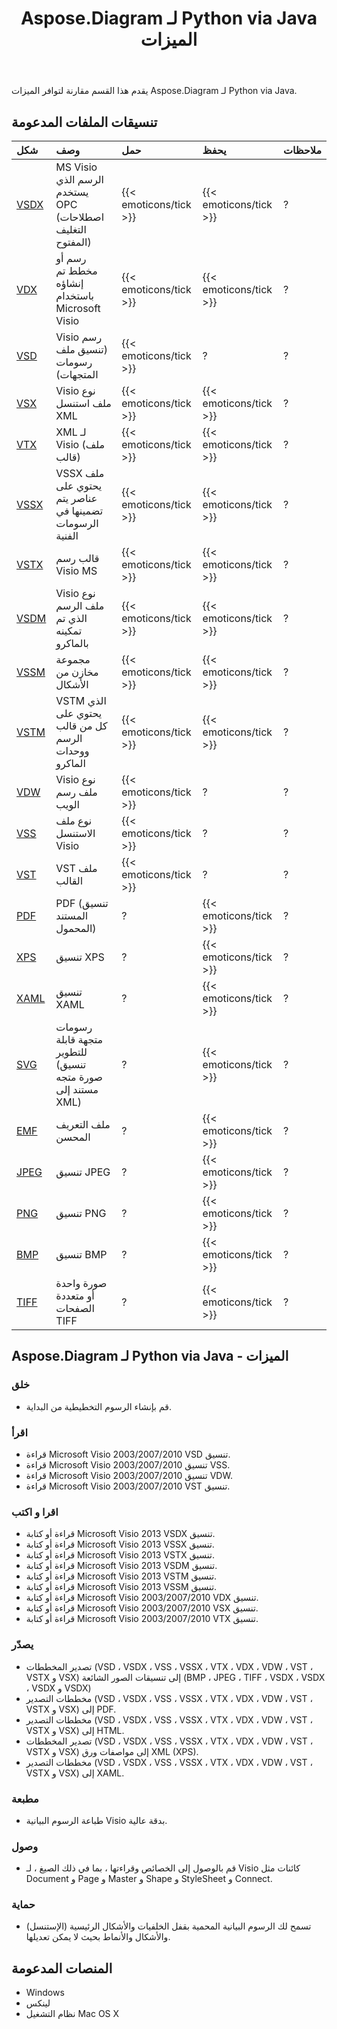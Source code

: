 ﻿---
title: Aspose.Diagram لـ Python via Java الميزات
type: docs
weight: 10
url: /ar/java/aspose-diagram-for-python-via-java-features/
---
يقدم هذا القسم مقارنة لتوافر الميزات Aspose.Diagram لـ Python via Java.
## **تنسيقات الملفات المدعومة**

|**شكل**|**وصف**|**حمل**|**يحفظ**|**ملاحظات**|
|:- |:- |:- |:- |:- |
|[VSDX](https://docs.fileformat.com/visio/vsdx/)|MS Visio الرسم الذي يستخدم OPC (اصطلاحات التغليف المفتوح)|{{< emoticons/tick >}}|{{< emoticons/tick >}}|?|
|[VDX](https://docs.fileformat.com/visio/vdx/)|رسم أو مخطط تم إنشاؤه باستخدام Microsoft Visio|{{< emoticons/tick >}}|{{< emoticons/tick >}}|?|
|[VSD](https://docs.fileformat.com/visio/vsd/)|Visio رسم (تنسيق ملف رسومات المتجهات)|{{< emoticons/tick >}}|?|?|
|[VSX](https://docs.fileformat.com/visio/vsx/)|Visio نوع ملف استنسل XML|{{< emoticons/tick >}}|{{< emoticons/tick >}}|?|
|[VTX](https://docs.fileformat.com/visio/vtx/)|XML لـ Visio (ملف قالب)|{{< emoticons/tick >}}|{{< emoticons/tick >}}|?|
|[VSSX](https://docs.fileformat.com/visio/vssx/)|VSSX ملف يحتوي على عناصر يتم تضمينها في الرسومات الفنية|{{< emoticons/tick >}}|{{< emoticons/tick >}}|?|
|[VSTX](https://docs.fileformat.com/visio/vstx/)|قالب رسم Visio MS|{{< emoticons/tick >}}|{{< emoticons/tick >}}|?|
|[VSDM](https://docs.fileformat.com/visio/vsdm/)|Visio نوع ملف الرسم الذي تم تمكينه بالماكرو|{{< emoticons/tick >}}|{{< emoticons/tick >}}|?|
|[VSSM](https://docs.fileformat.com/visio/vssm/)|مجموعة مخازن من الأشكال|{{< emoticons/tick >}}|{{< emoticons/tick >}}|?|
|[VSTM](https://docs.fileformat.com/visio/vstm/)|VSTM الذي يحتوي على كل من قالب الرسم ووحدات الماكرو|{{< emoticons/tick >}}|{{< emoticons/tick >}}|?|
|[VDW](https://docs.fileformat.com/visio/vdw/)|Visio نوع ملف رسم الويب|{{< emoticons/tick >}}|?|?|
|[VSS](https://docs.fileformat.com/visio/vss/)|نوع ملف الاستنسل Visio|{{< emoticons/tick >}}|?|?|
|[VST](https://docs.fileformat.com/visio/vst/)|VST ملف القالب|{{< emoticons/tick >}}|?|?|
|[PDF](https://docs.fileformat.com/pdf/)|PDF (تنسيق المستند المحمول)|?|{{< emoticons/tick >}}|?|
|[XPS](https://docs.fileformat.com/page-description-language/xps/)|تنسيق XPS|?|{{< emoticons/tick >}}|?|
|[XAML](https://docs.fileformat.com/web/xaml/)|تنسيق XAML|?|{{< emoticons/tick >}}|?|
|[SVG](https://docs.fileformat.com/specification/page-description-language/svg/)|رسومات متجهة قابلة للتطوير (تنسيق صورة متجه مستند إلى XML)|?|{{< emoticons/tick >}}|?|
|[EMF](https://docs.fileformat.com/image/emf/)|ملف التعريف المحسن|?|{{< emoticons/tick >}}|?|
|[JPEG](https://docs.fileformat.com/image/jpeg/)|تنسيق JPEG|?|{{< emoticons/tick >}}|?|
|[PNG](https://docs.fileformat.com/image/png/)|تنسيق PNG|?|{{< emoticons/tick >}}|?|
|[BMP](https://docs.fileformat.com/image/bmp/)|تنسيق BMP|?|{{< emoticons/tick >}}|?|
|[TIFF](https://docs.fileformat.com/image/tiff/)|صورة واحدة أو متعددة الصفحات TIFF|?|{{< emoticons/tick >}}|?|
## **Aspose.Diagram لـ Python via Java - الميزات**
### **خلق**
- قم بإنشاء الرسوم التخطيطية من البداية.
### **اقرأ**
- قراءة Microsoft Visio 2003/2007/2010 VSD تنسيق.
- قراءة Microsoft Visio 2003/2007/2010 تنسيق VSS.
- قراءة Microsoft Visio 2003/2007/2010 تنسيق VDW.
- قراءة Microsoft Visio 2003/2007/2010 VST تنسيق.
### **اقرا و اكتب**
- قراءة أو كتابة Microsoft Visio 2013 VSDX تنسيق.
- قراءة أو كتابة Microsoft Visio 2013 VSSX تنسيق.
- قراءة أو كتابة Microsoft Visio 2013 VSTX تنسيق.
- قراءة أو كتابة Microsoft Visio 2013 VSDM تنسيق.
- قراءة أو كتابة Microsoft Visio 2013 VSTM تنسيق.
- قراءة أو كتابة Microsoft Visio 2013 VSSM تنسيق.
- قراءة أو كتابة Microsoft Visio 2003/2007/2010 VDX تنسيق.
- قراءة أو كتابة Microsoft Visio 2003/2007/2010 VSX تنسيق.
- قراءة أو كتابة Microsoft Visio 2003/2007/2010 VTX تنسيق.
### **يصدّر**
- تصدير المخططات (VSD ، VSDX ، VSS ، VSSX ، VTX ، VDX ، VDW ، VST ، VSTX و VSX) إلى تنسيقات الصور الشائعة (BMP ، JPEG ، TIFF ، VSDX ، VSDX ، VSDX و VSDX)
- مخططات التصدير (VSD ، VSDX ، VSS ، VSSX ، VTX ، VDX ، VDW ، VST ، VSTX و VSX) إلى PDF.
- مخططات التصدير (VSD ، VSDX ، VSS ، VSSX ، VTX ، VDX ، VDW ، VST ، VSTX و VSX) إلى HTML.
- تصدير المخططات (VSD ، VSDX ، VSS ، VSSX ، VTX ، VDX ، VDW ، VST ، VSTX و VSX) إلى مواصفات ورق XML (XPS).
- مخططات التصدير (VSD ، VSDX ، VSS ، VSSX ، VTX ، VDX ، VDW ، VST ، VSTX و VSX) إلى XAML.
### **مطبعة**
- طباعة الرسوم البيانية Visio بدقة عالية.
### **وصول**
- قم بالوصول إلى الخصائص وقراءتها ، بما في ذلك الصيغ ، لـ Visio كائنات مثل Document و Page و Master و Shape و StyleSheet و Connect.
### **حماية**
- تسمح لك الرسوم البيانية المحمية بقفل الخلفيات والأشكال الرئيسية (الإستنسل) والأشكال والأنماط بحيث لا يمكن تعديلها.
## **المنصات المدعومة**
- Windows
- لينكس
- نظام التشغيل Mac OS X
